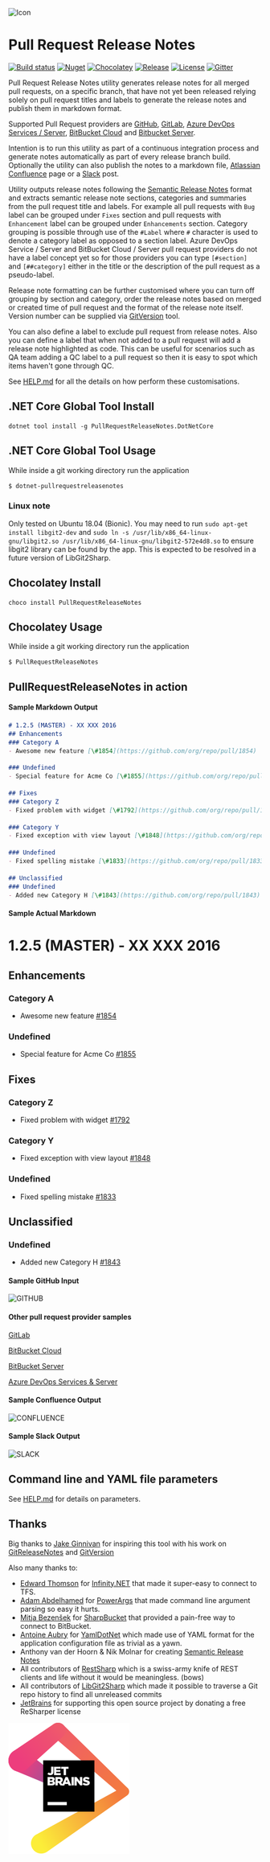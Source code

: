 ![Icon](https://raw.github.com/jasminsehic/PullRequestReleaseNotes/master/docs/img/logo.png)

Pull Request Release Notes
==========================

[![Build status](https://ci.appveyor.com/api/projects/status/github/jasminsehic/pullrequestreleasenotes?svg=true)](https://ci.appveyor.com/project/jasminsehic/unreleasedgithubhistory)
[![Nuget](https://img.shields.io/nuget/v/PullRequestReleaseNotes.DotNetCore.svg)](https://www.nuget.org/packages/PullRequestReleaseNotes.DotNetCore)
[![Chocolatey](https://img.shields.io/chocolatey/vpre/PullRequestReleaseNotes.svg)](https://chocolatey.org/packages/PullRequestReleaseNotes)
[![Release](https://img.shields.io/github/release/jasminsehic/PullRequestReleaseNotes.svg)](https://github.com/jasminsehic/PullRequestReleaseNotes/releases)
[![License](https://img.shields.io/github/license/jasminsehic/PullRequestReleaseNotes.svg)](https://github.com/jasminsehic/PullRequestReleaseNotes/blob/master/LICENSE)
[![Gitter](https://badges.gitter.im/jasminsehic/PullRequestReleaseNotes.svg)](https://gitter.im/jasminsehic/PullRequestReleaseNotes?utm_source=badge&utm_medium=badge&utm_campaign=pr-badge)

Pull Request Release Notes utility generates release notes for all merged pull requests, on a specific branch, that have not yet been released relying solely on pull request titles and labels to generate the release notes and publish them in markdown format.

Supported Pull Request providers are [GitHub](https://github.com/), [GitLab](https://gitlab.com/), [Azure DevOps Services / Server](https://azure.microsoft.com/en-au/services/devops/), [BitBucket Cloud](https://bitbucket.org/) and [Bitbucket Server](https://www.atlassian.com/software/bitbucket/download). 

Intention is to run this utility as part of a continuous integration process and generate notes automatically as part of every release branch build. Optionally the utility can also publish the notes to a markdown file, [Atlassian Confluence](https://www.atlassian.com/software/confluence) page or a [Slack](https://slack.com/) post. 

Utility outputs release notes following the [Semantic Release Notes](https://web.archive.org/web/20161013175123/http://www.semanticreleasenotes.org/) format and extracts semantic release note sections, categories and summaries from the pull request title and labels. For example all pull requests with `Bug` label can be grouped under `Fixes` section and pull requests with `Enhancement` label can be grouped under `Enhancements` section. Category grouping is possible through use of the `#Label` where `#` character is used to denote a category label as opposed to a section label. Azure DevOps Service / Server and BitBucket Cloud / Server pull request providers do not have a label concept yet so for those providers you can type `[#section]` and `[##category]` either in the title or the description of the pull request as a pseudo-label.

Release note formatting can be further customised where you can turn off grouping by section and category, order the release notes based on merged or created time of pull request and the format of the release note itself. Version number can be supplied via [GitVersion](https://github.com/GitTools/GitVersion) tool. 

You can also define a label to exclude pull request from release notes. Also you can define a label that when not added to a pull request will add a release note highlighted as code. This can be useful for scenarios such as QA team adding a QC label to a pull request so then it is easy to spot which items haven't gone through QC.

See [HELP.md](https://github.com/jasminsehic/PullRequestReleaseNotes/blob/master/docs/HELP.md) for all the details on how perform these customisations. 

## .NET Core Global Tool Install

    dotnet tool install -g PullRequestReleaseNotes.DotNetCore
	
## .NET Core Global Tool Usage

While inside a git working directory run the application

    $ dotnet-pullrequestreleasenotes

### Linux note

Only tested on Ubuntu 18.04 (Bionic). You may need to run `sudo apt-get install libgit2-dev` and `sudo ln -s /usr/lib/x86_64-linux-gnu/libgit2.so /usr/lib/x86_64-linux-gnu/libgit2-572e4d8.so` to ensure libgit2 library can be found by the app. This is expected to be resolved in a future version of LibGit2Sharp.

## Chocolatey Install

    choco install PullRequestReleaseNotes
	
## Chocolatey Usage

While inside a git working directory run the application

    $ PullRequestReleaseNotes

## PullRequestReleaseNotes in action

#### Sample Markdown Output

```markdown
# 1.2.5 (MASTER) - XX XXX 2016
## Enhancements
### Category A
- Awesome new feature [\#1854](https://github.com/org/repo/pull/1854)

### Undefined
- Special feature for Acme Co [\#1855](https://github.com/org/repo/pull/1855)

## Fixes
### Category Z
- Fixed problem with widget [\#1792](https://github.com/org/repo/pull/1792)

### Category Y
- Fixed exception with view layout [\#1848](https://github.com/org/repo/pull/1848)

### Undefined
- Fixed spelling mistake [\#1833](https://github.com/org/repo/pull/1833)

## Unclassified
### Undefined
- Added new Category H [\#1843](https://github.com/org/repo/pull/1843)
```
#### Sample Actual Markdown

# 1.2.5 (MASTER) - XX XXX 2016
## Enhancements
### Category A
- Awesome new feature [\#1854](https://github.com/org/repo/pull/1854)

### Undefined
- Special feature for Acme Co [\#1855](https://github.com/org/repo/pull/1855)

## Fixes
### Category Z
- Fixed problem with widget [\#1792](https://github.com/org/repo/pull/1792)

### Category Y
- Fixed exception with view layout [\#1848](https://github.com/org/repo/pull/1848)

### Undefined
- Fixed spelling mistake [\#1833](https://github.com/org/repo/pull/1833)

## Unclassified
### Undefined
- Added new Category H [\#1843](https://github.com/org/repo/pull/1843)

#### Sample GitHub Input
![GITHUB](https://raw.github.com/jasminsehic/PullRequestReleaseNotes/master/docs/img/github.png)

#### Other pull request provider samples
[GitLab](https://raw.github.com/jasminsehic/PullRequestReleaseNotes/master/docs/img/gitlab.png)

[BitBucket Cloud](https://raw.github.com/jasminsehic/PullRequestReleaseNotes/master/docs/img/bitbucket_cloud.png)

[BitBucket Server](https://raw.github.com/jasminsehic/PullRequestReleaseNotes/master/docs/img/bitbucket_server.png)

[Azure DevOps Services & Server](https://raw.github.com/jasminsehic/PullRequestReleaseNotes/master/docs/img/tfs.png)

#### Sample Confluence Output
![CONFLUENCE](https://raw.github.com/jasminsehic/PullRequestReleaseNotes/master/docs/img/confluence.png)

#### Sample Slack Output
![SLACK](https://raw.github.com/jasminsehic/PullRequestReleaseNotes/master/docs/img/slack.png)

## Command line and YAML file parameters
See [HELP.md](https://github.com/jasminsehic/PullRequestReleaseNotes/blob/master/docs/HELP.md) for details on parameters.

## Thanks
Big thanks to [Jake Ginnivan](http://jake.ginnivan.net/) for inspiring this tool with his work on [GitReleaseNotes](https://github.com/GitTools/GitReleaseNotes) and [GitVersion](https://github.com/GitTools/GitVersion)

Also many thanks to:
- [Edward Thomson](https://github.com/ethomson) for [Infinity.NET](https://github.com/ethomson/infinity.net) that made it super-easy to connect to TFS. 
- [Adam Abdelhamed](https://github.com/adamabdelhamed) for [PowerArgs](https://github.com/adamabdelhamed/PowerArgs) that made command line argument parsing so easy it hurts.
- [Mitja Bezenšek](https://github.com/MitjaBezensek) for [SharpBucket](https://github.com/MitjaBezensek/SharpBucket) that provided a pain-free way to connect to BitBucket.
- [Antoine Aubry](https://github.com/aaubry) for [YamlDotNet](https://github.com/aaubry/YamlDotNet) which made use of YAML format for the application configuration file as trivial as a yawn.
- Anthony van der Hoorn & Nik Molnar for creating [Semantic Release Notes](https://web.archive.org/web/20161013175123/http://www.semanticreleasenotes.org/)
- All contributors of [RestSharp](https://github.com/restsharp/RestSharp) which is a swiss-army knife of REST clients and life without it would be meaningless. (bows)
- All contributors of [LibGit2Sharp](https://github.com/libgit2/libgit2sharp) which made it possible to traverse a Git repo history to find all unreleased commits
- [JetBrains](https://www.jetbrains.com/?from=PullRequestReleaseNotes) for supporting this open source project by donating a free ReSharper license 
<img src="./docs/img/jetbrains.svg">

